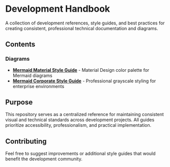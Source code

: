 # Development Handbook

A collection of development references, style guides, and best practices for creating consistent, professional technical documentation and diagrams.

## Contents

### Diagrams
- **[Mermaid Material Style Guide](diagrams/mermaid-material.md)** - Material Design color palette for Mermaid diagrams
- **[Mermaid Corporate Style Guide](diagrams/mermaid-coporate.md)** - Professional grayscale styling for enterprise environments

## Purpose

This repository serves as a centralized reference for maintaining consistent visual and technical standards across development projects. All guides prioritize accessibility, professionalism, and practical implementation.

## Contributing

Feel free to suggest improvements or additional style guides that would benefit the development community.